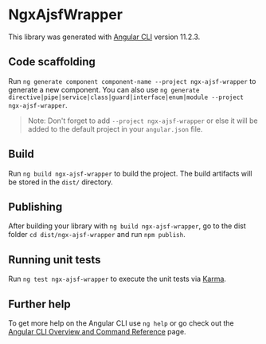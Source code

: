 # NgxAjsfWrapper

This library was generated with [Angular CLI](https://github.com/angular/angular-cli) version 11.2.3.

## Code scaffolding

Run `ng generate component component-name --project ngx-ajsf-wrapper` to generate a new component. You can also use `ng generate directive|pipe|service|class|guard|interface|enum|module --project ngx-ajsf-wrapper`.
> Note: Don't forget to add `--project ngx-ajsf-wrapper` or else it will be added to the default project in your `angular.json` file. 

## Build

Run `ng build ngx-ajsf-wrapper` to build the project. The build artifacts will be stored in the `dist/` directory.

## Publishing

After building your library with `ng build ngx-ajsf-wrapper`, go to the dist folder `cd dist/ngx-ajsf-wrapper` and run `npm publish`.

## Running unit tests

Run `ng test ngx-ajsf-wrapper` to execute the unit tests via [Karma](https://karma-runner.github.io).

## Further help

To get more help on the Angular CLI use `ng help` or go check out the [Angular CLI Overview and Command Reference](https://angular.io/cli) page.
